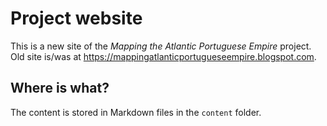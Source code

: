 # Project website

This is a new site of the *Mapping the Atlantic Portuguese Empire* project. Old site is/was at <https://mappingatlanticportugueseempire.blogspot.com>.

## Where is what?

The content is stored in Markdown files in the `content` folder.

